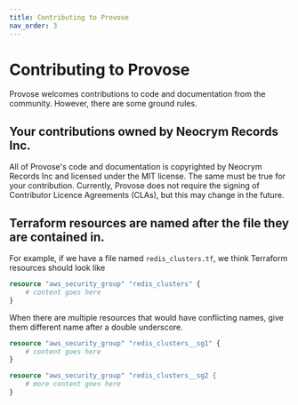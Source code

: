 ```yaml
---
title: Contributing to Provose
nav_order: 3
---
```


# Contributing to Provose

Provose welcomes contributions to code and documentation from the community. However, there are some ground rules.

## Your contributions owned by Neocrym Records Inc.

All of Provose's code and documentation is copyrighted by Neocrym Records Inc and licensed under the MIT license. The same must be true for your contribution. Currently, Provose does not require the signing of Contributor Licence Agreements (CLAs), but this may change in the future.

## Terraform resources are named after the file they are contained in.

For example, if we have a file named `redis_clusters.tf`, we think Terraform resources should look like

```terraform
resource "aws_security_group" "redis_clusters" {
    # content goes here
}
```

When there are multiple resources that would have conflicting names, give them different name after a double underscore.

```terraform
resource "aws_security_group" "redis_clusters__sg1" {
    # content goes here
}

resource "aws_security_group" "redis_clusters__sg2 {
    # more content goes here
}
```
